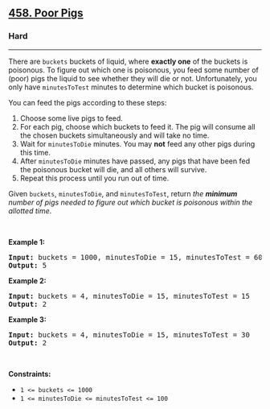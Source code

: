 <h2><a href="https://leetcode.com/problems/poor-pigs/">458. Poor Pigs</a></h2><h3>Hard</h3><hr><div><p>There are <code>buckets</code> buckets of liquid, where <strong>exactly one</strong> of the buckets is poisonous. To figure out which one is poisonous, you feed some number of (poor) pigs the liquid to see whether they will die or not. Unfortunately, you only have <code>minutesToTest</code> minutes to determine which bucket is poisonous.</p>

<p>You can feed the pigs according to these steps:</p>

<ol>
	<li>Choose some live pigs to feed.</li>
	<li>For each pig, choose which buckets to feed it. The pig will consume all the chosen buckets simultaneously and will take no time.</li>
	<li>Wait for <code>minutesToDie</code> minutes. You may <strong>not</strong> feed any other pigs during this time.</li>
	<li>After <code>minutesToDie</code> minutes have passed, any pigs that have been fed the poisonous bucket will die, and all others will survive.</li>
	<li>Repeat this process until you run out of time.</li>
</ol>

<p>Given <code>buckets</code>, <code>minutesToDie</code>, and <code>minutesToTest</code>, return <em>the <strong>minimum</strong> number of pigs needed to figure out which bucket is poisonous within the allotted time</em>.</p>

<p>&nbsp;</p>
<p><strong>Example 1:</strong></p>
<pre><strong>Input:</strong> buckets = 1000, minutesToDie = 15, minutesToTest = 60
<strong>Output:</strong> 5
</pre><p><strong>Example 2:</strong></p>
<pre><strong>Input:</strong> buckets = 4, minutesToDie = 15, minutesToTest = 15
<strong>Output:</strong> 2
</pre><p><strong>Example 3:</strong></p>
<pre><strong>Input:</strong> buckets = 4, minutesToDie = 15, minutesToTest = 30
<strong>Output:</strong> 2
</pre>
<p>&nbsp;</p>
<p><strong>Constraints:</strong></p>

<ul>
	<li><code>1 &lt;= buckets &lt;= 1000</code></li>
	<li><code>1 &lt;=&nbsp;minutesToDie &lt;=&nbsp;minutesToTest &lt;= 100</code></li>
</ul>
</div>